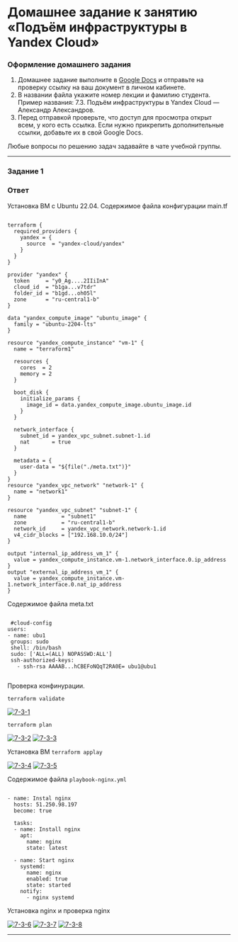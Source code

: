 # Домашнее задание к занятию «Подъём инфраструктуры в Yandex Cloud»

### Оформление домашнего задания

1. Домашнее задание выполните в [Google Docs](https://docs.google.com/) и отправьте на проверку ссылку на ваш документ в личном кабинете.  
1. В названии файла укажите номер лекции и фамилию студента. Пример названия: 7.3. Подъём инфраструктуры в Yandex Cloud — Александр Александров.
1. Перед отправкой проверьте, что доступ для просмотра открыт всем, у кого есть ссылка. Если нужно прикрепить дополнительные ссылки, добавьте их в свой Google Docs.

Любые вопросы по решению задач задавайте в чате учебной группы.

 ---

### Задание 1 

### Ответ

Установка ВМ с Ubuntu 22.04. Содержимое файла конфигурации main.tf 


```

terraform {
  required_providers {
    yandex = {
      source  = "yandex-cloud/yandex"
    }
  }
}
 
provider "yandex" {
  token     = "y0_Ag....2IIiInA"
  cloud_id  = "b1ga...v7tdr"
  folder_id = "b1gd...oh05l"
  zone      = "ru-central1-b"
}

data "yandex_compute_image" "ubuntu_image" {
  family = "ubuntu-2204-lts"
}
 
resource "yandex_compute_instance" "vm-1" {
  name = "terraform1"

  resources {
    cores  = 2
    memory = 2
  }

  boot_disk {
    initialize_params {
      image_id = data.yandex_compute_image.ubuntu_image.id
    }
  }

  network_interface {
    subnet_id = yandex_vpc_subnet.subnet-1.id
    nat       = true
  }
  
  metadata = {
    user-data = "${file("./meta.txt")}"
  }
}
resource "yandex_vpc_network" "network-1" {
  name = "network1"
}

resource "yandex_vpc_subnet" "subnet-1" {
  name           = "subnet1"
  zone           = "ru-central1-b"
  network_id     = yandex_vpc_network.network-1.id
  v4_cidr_blocks = ["192.168.10.0/24"]
}

output "internal_ip_address_vm_1" {
  value = yandex_compute_instance.vm-1.network_interface.0.ip_address
}
output "external_ip_address_vm_1" {
  value = yandex_compute_instance.vm-1.network_interface.0.nat_ip_address
}

```


  Содержимое файла meta.txt


 ```
    
  #cloud-config
users:
- name: ubu1
  groups: sudo
  shell: /bin/bash
  sudo: ['ALL=(ALL) NOPASSWD:ALL']
  ssh-authorized-keys:
    - ssh-rsa AAAAB...hCBEFoNQqT2RA0E= ubu1@ubu1
      
 ```

Проверка конфинурации.
  
`terraform validate`
 
<a href="https://ibb.co/PFWnNtL"><img src="https://i.ibb.co/PFWnNtL/7-3-1.png" alt="7-3-1" border="0"></a>

`terraform plan`

<a href="https://ibb.co/MDk4Gpn"><img src="https://i.ibb.co/MDk4Gpn/7-3-2.png" alt="7-3-2" border="0"></a>
<a href="https://ibb.co/XtghVgX"><img src="https://i.ibb.co/XtghVgX/7-3-3.png" alt="7-3-3" border="0"></a>
 
 Установка ВМ `terraform applay`
 
<a href="https://ibb.co/dW11dDk"><img src="https://i.ibb.co/dW11dDk/7-3-4.png" alt="7-3-4" border="0"></a>
<a href="https://ibb.co/fN7Y7MY"><img src="https://i.ibb.co/fN7Y7MY/7-3-5.png" alt="7-3-5" border="0"></a>

 
Содержимое файла `playbook-nginx.yml`

```

- name: Instal nginx
  hosts: 51.250.98.197
  become: true

  tasks:
  - name: Install nginx
    apt:
      name: nginx
      state: latest

  - name: Start nginx
    systemd:
      name: nginx
      enabled: true
      state: started
    notify:
      - nginx systemd

```

Установка nginx и проверка nginx

<a href="https://ibb.co/16r9YZF"><img src="https://i.ibb.co/16r9YZF/7-3-6.png" alt="7-3-6" border="0"></a>
<a href="https://ibb.co/d7w7V5Q"><img src="https://i.ibb.co/d7w7V5Q/7-3-7.png" alt="7-3-7" border="0"></a>
<a href="https://ibb.co/wYxVV5h"><img src="https://i.ibb.co/wYxVV5h/7-3-8.png" alt="7-3-8" border="0"></a>

---

